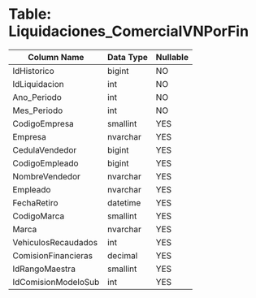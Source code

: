 # Table: Liquidaciones_ComercialVNPorFin

| Column Name | Data Type | Nullable |
|-------------|-----------|----------|
| IdHistorico | bigint | NO |
| IdLiquidacion | int | NO |
| Ano_Periodo | int | NO |
| Mes_Periodo | int | NO |
| CodigoEmpresa | smallint | YES |
| Empresa | nvarchar | YES |
| CedulaVendedor | bigint | YES |
| CodigoEmpleado | bigint | YES |
| NombreVendedor | nvarchar | YES |
| Empleado | nvarchar | YES |
| FechaRetiro | datetime | YES |
| CodigoMarca | smallint | YES |
| Marca | nvarchar | YES |
| VehiculosRecaudados | int | YES |
| ComisionFinancieras | decimal | YES |
| IdRangoMaestra | smallint | YES |
| IdComisionModeloSub | int | YES |
